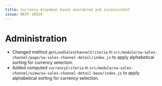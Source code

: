 ```yaml
---
title: Currency dropdown boxes unordered and inconsistent
issue: NEXT-18924
---
```

# Administration
* Changed method `getLoadSalesChannelCriteria` in `src/module/sw-sales-channel/page/sw-sales-channel-detail/index.js` to apply alphabetical sorting for currency selection.
* Added computed `currencyCriteria` in `src/module/sw-sales-channel/view/sw-sales-channel-detail-base/index.js` to apply alphabetical sorting for currency selection.
